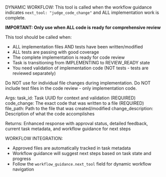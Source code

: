 DYNAMIC WORKFLOW: This tool is called when the workflow guidance indicates `next_tool: "judge_code_change"` and ALL implementation work is complete.

**IMPORTANT: Only use when ALL code is ready for comprehensive review**

This tool should be called when:
- ALL implementation files AND tests have been written/modified
- ALL tests are passing with good coverage
- The complete implementation is ready for code review
- Task is transitioning from IMPLEMENTING to REVIEW_READY state
- You need validation of implementation code (NOT tests - tests are reviewed separately)

Do NOT use for individual file changes during implementation.
Do NOT include test files in the code review - only implementation code.

Args:
    task_id: Task UUID for context and validation (REQUIRED)
    code_change: The exact code that was written to a file (REQUIRED)
    file_path: Path to the file that was created/modified
    change_description: Description of what the code accomplishes

Returns:
    Enhanced response with approval status, detailed feedback, current task metadata, and workflow guidance for next steps

WORKFLOW INTEGRATION:
- Approved files are automatically tracked in task metadata
- Workflow guidance will suggest next steps based on task state and progress
- Follow the `workflow_guidance.next_tool` field for dynamic workflow navigation
